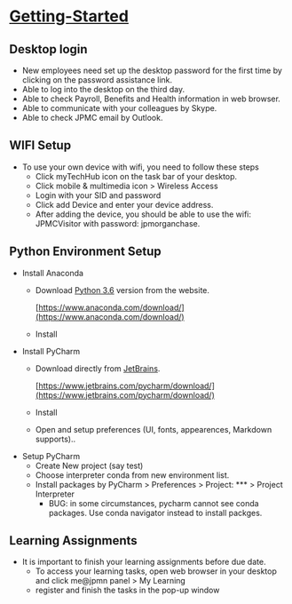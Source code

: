 # [Getting-Started](https://roarfrontend-dev.azurewebsites.net/)

## Desktop login
  * New employees need set up the desktop password for the first time by clicking on the password assistance link.
  * Able to log into the desktop on the third day.
  * Able to check Payroll, Benefits and Health information in web browser.
  * Able to communicate with your colleagues by Skype.
  * Able to check JPMC email by Outlook.
## WIFI Setup
  * To use your own device with wifi, you need to follow these steps
    * Click myTechHub icon on the task bar of your desktop.
    * Click mobile & multimedia icon > Wireless Access
    * Login with your SID and password
    * Click add Device and enter your device address.
    * After adding the device, you should be able to use the wifi: JPMCVisitor with password: jpmorganchase.
## Python Environment Setup
  * Install Anaconda
    * Download [Python 3.6](https://www.python.org/downloads/release/python-360/) version from the website.
    
      [https://www.anaconda.com/download/](https://www.anaconda.com/download/)
    * Install
  * Install PyCharm
    * Download directly from [JetBrains](https://www.jetbrains.com/pycharm/).
    
      [https://www.jetbrains.com/pycharm/download/](https://www.jetbrains.com/pycharm/download/)
    * Install
    * Open and setup preferences (UI, fonts, appearences, Markdown supports)..
  * Setup PyCharm
    * Create New project (say test)
    * Choose interpreter conda from new environment list.
    * Install packages by PyCharm > Preferences > Project: *** > Project Interpreter
      * BUG: in some circumstances, pycharm cannot see conda packages. Use conda navigator instead to install packges.
    
## Learning Assignments
  * It is important to finish your learning assignments before due date.
    * To access your learning tasks, open web browser in your desktop and click me@jpmn panel > My Learning
    * register and finish the tasks in the pop-up window
